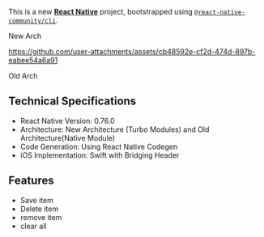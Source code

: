 This is a new [**React Native**](https://reactnative.dev) project, bootstrapped using [`@react-native-community/cli`](https://github.com/react-native-community/cli).

New Arch 

https://github.com/user-attachments/assets/cb48592e-cf2d-474d-897b-eabee54a6a91

Old Arch 

## Technical Specifications
- React Native Version: 0.76.0
- Architecture: New Architecture (Turbo Modules) and Old Architecture(Native Module)
- Code Generation: Using React Native Codegen
- iOS Implementation: Swift with Bridging Header

## Features
- Save item
- Delete item
- remove item
- clear all
